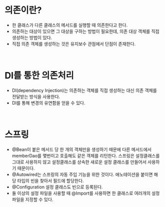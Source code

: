 # 의존이란?
+ 한 클래스가 다른 클래스의 메서드를 실행할 때 의존한다고 한다.
+ 의존하는 대상이 있으면 그 대상을 구하는 방법이 필요한데, 의존 대상 객체를 직접 생성하는 방법이 있다.
+ 직접 의존 객체를 생성하는 것은 유지보수 관점에서 단점이 존재한다.
<br/>

# DI를 통한 의존처리
+ DI(dependency Injection)는 의존하는 객체를 직접 생성하는 대신 의존 객체를 전달받는 방식을 사용한다.
+ DI를 통해 변경의 유연함을 얻을 수 있다.
<br/>

# 스프링
+ @Bean이 붙은 메서드 당 한 개의 객체만을 생성하기 때문에 다른 메서드에서 memberDao를 몇번이고 호출해도 같은 객체를 리턴한다. 스프링은 설정클래스를 그대로 사용하지 않고 설정클래스를 상속한 새로운 설정 클래스를 만들어서 사용하기 때문이다.
+ @Autowired는 스프링의 자동 주입 기능을 위한 것이다. 애노테이션을 붙이면 해당 타입의 빈을 찾아서 필드에 할당한다.
+ @Configuration 설정 클래스도 빈으로 등록된다.
+ 둘 이상의 설정 파일을 사용할 때 @Import를 사용하면 한 클래스로 여러개의 설정 파일을 지정할 수 있다.
